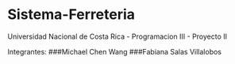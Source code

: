 # Sistema-Ferreteria
Universidad Nacional de Costa Rica - Programacion III - Proyecto II

Integrantes: 
###Michael Chen Wang
###Fabiana Salas Villalobos